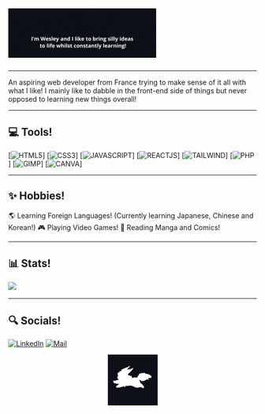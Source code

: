 # [![wesley slimani header](/assets/Hello.gif)](https://chilluno.github.io/my-portfolio/)

   ---

<p>
An aspiring web developer from France trying to make sense of it all with what I like! 
I mainly like to dabble in the front-end side of things but never opposed to learning new things overall!
</p>

   ---

## 💻 Tools!

[![HTML5](https://img.shields.io/badge/html5-E34F26.svg?&style=for-the-badge&logo=html5&logoColor=white)]
[![CSS3](https://img.shields.io/badge/css3-1572B6.svg?&style=for-the-badge&logo=css3&logoColor=white)]
[![JAVASCRIPT](https://img.shields.io/badge/javascript-F7DF1E.svg?&style=for-the-badge&logo=javascript&logoColor=black)]
[![REACTJS](https://img.shields.io/badge/react-61DAFB.svg?&style=for-the-badge&logo=react&logoColor=black)]
[![TAILWIND](https://img.shields.io/badge/tailwindcss-06B6D4.svg?&style=for-the-badge&logo=tailwindcss&logoColor=white)]
[![PHP](https://img.shields.io/badge/php-777BB4.svg?&style=for-the-badge&logo=php&logoColor=white)]
[![GIMP](https://img.shields.io/badge/gimp-5C5543.svg?&style=for-the-badge&logo=gimp&logoColor=white)]
[![CANVA](https://img.shields.io/badge/canva-00C4CC.svg?&style=for-the-badge&logo=canva&logoColor=white)]

   ---

## ✨ Hobbies!

🌎 Learning Foreign Languages! (Currently learning Japanese, Chinese and Korean!)
🎮 Playing Video Games!
📖 Reading Manga and Comics!

   ---

## 📊 Stats!

 ![](https://github-readme-stats.vercel.app/api/top-langs/?username=alekmik&theme=dark&hide_border=false&include_all_commits=false&count_private=false&layout=compact)

   ---

## 🔍 Socials!

[![LinkedIn](https://img.shields.io/badge/linkedin-0e76a8.svg?&style=for-the-badge&logo=linkedin&logoColor=white)](https://www.linkedin.com/in/wesley-slimani-88053b220/)
[![Mail](https://img.shields.io/badge/mail-EA4335.svg?&style=for-the-badge&logo=gmail&logoColor=white)](mailto:wesley.slimani@gmail.com)

<p align=middle><img src="assets/FouGitHub.gif"></p>
